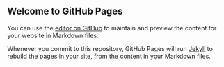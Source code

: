 ## Welcome to GitHub Pages

You can use the [editor on GitHub](https://github.com/Manikanta05/onscreen-keyboard/edit/master/README.md) to maintain and preview the content for your website in Markdown files.

Whenever you commit to this repository, GitHub Pages will run [Jekyll](https://jekyllrb.com/) to rebuild the pages in your site, from the content in your Markdown files.



